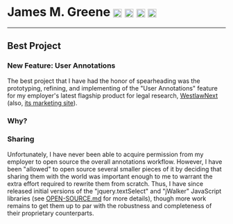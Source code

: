 # James M. Greene [<img class="emoji" title="GitHub" alt=":octocat:" src="https://a248.e.akamai.net/assets.github.com/images/icons/emoji/octocat.png" height="20" width="20" align="absmiddle" />][me/gh] [<img class="emoji" title="Twitter" alt=":bird:" src="https://a248.e.akamai.net/assets.github.com/images/icons/emoji/bird.png" height="20" width="20" align="absmiddle" />][me/t] [<img class="emoji" title="Email" alt=":e-mail:" src="https://a248.e.akamai.net/assets.github.com/images/icons/emoji/e-mail.png" height="20" width="20" align="absmiddle" />][me/email] [<img class="emoji" title="Website" alt=":earth_americas:" src="https://a248.e.akamai.net/assets.github.com/images/icons/emoji/earth_americas.png" height="20" width="20" align="absmiddle" />][me/site]  

---

## Best Project

### New Feature: User Annotations
The best project that I have had the honor of spearheading was the prototyping, refining, and implementing of the "User Annotations" feature for my employer's latest flagship product for legal research, [WestlawNext][wlnext/product] (also, [its marketing site][wlnext/promo]).


### Why?


### Sharing
Unfortunately, I have never been able to acquire permission from my employer to open source the overall annotations workflow. However, I have been "allowed" to open source several smaller pieces of it by deciding that sharing them with the world was important enough to me to warrant the extra effort required to rewrite them from scratch. Thus, I have since released initial versions of the "jquery.textSelect" and "jWalker" JavaScript libraries (see [OPEN-SOURCE.md][cover-letter/open-source] for more details), though more work remains to get them up to par with the robustness and completeness of their proprietary counterparts.


[me/gh]: http://github.com/JamesMGreene "GitHub"
[me/t]: http://twitter.com/_JamesMGreene "Twitter"
[me/email]: mailto:james.m.greene@gmail.com "Email"
[me/site]: http://about.me/JamesMGreene "Website"
[wlnext/product]: http://next.westlaw.com
[wlnext/promo]: http://westlawnext.com
[cover-letter/open-source]: OPEN-SOURCE.md

